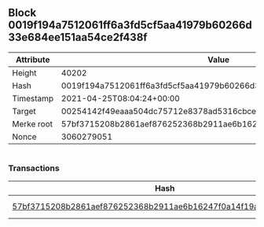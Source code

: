 ## Block 0019f194a7512061ff6a3fd5cf5aa41979b60266d33e684ee151aa54ce2f438f

Attribute | Value
--- | ---
Height | 40202
Hash | 0019f194a7512061ff6a3fd5cf5aa41979b60266d33e684ee151aa54ce2f438f
Timestamp | 2021-04-25T08:04:24+00:00
Target | 00254142f49eaaa504dc75712e8378ad5316cbcead634704b3734b6271167cc4
Merke root | 57bf3715208b2861aef876252368b2911ae6b16247f0a14f19af45f1c47dabed
Nonce | 3060279051

```

```

### Transactions

Hash | Amount
--- | ---
[57bf3715208b2861aef876252368b2911ae6b16247f0a14f19af45f1c47dabed](57bf3715208b2861aef876252368b2911ae6b16247f0a14f19af45f1c47dabed.md) | 10.00000000 SKEPTI 
